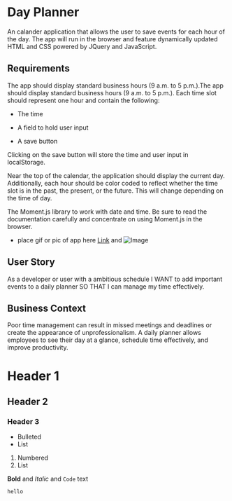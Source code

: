 # Day Planner
An calander application that allows the user to save events for each hour of the day. The app will run in the browser and feature dynamically updated HTML and CSS powered by JQuery and JavaScript.

## Requirements
The app should display standard business hours (9 a.m. to 5 p.m.).The app should display standard business hours (9 a.m. to 5 p.m.). Each time slot should represent one hour and contain the following:


* The time


* A field to hold user input


* A save button


Clicking on the save button will store the time and user input in localStorage.

Near the top of the calendar, the application should display the current day. Additionally, each hour should be color coded to reflect whether the time slot is in the past, the present, or the future. This will change depending on the time of day.

The Moment.js library to work with date and time. Be sure to read the documentation carefully and concentrate on using Moment.js in the browser.

* place gif or pic of app here
[Link](url) and ![Image](src)

## User Story

As a developer or user with a ambitious schedule I WANT to add important events to a daily planner SO THAT I can manage my time
effectively.

## Business Context 

Poor time management can result in missed meetings and deadlines or create the appearance of unprofessionalism. A daily planner allows employees to see their day at a glance, schedule time effectively, and improve productivity.


# Header 1
## Header 2
### Header 3

- Bulleted
- List

1. Numbered
2. List

**Bold** and _Italic_ and `Code` text
``````````````
hello
